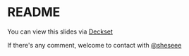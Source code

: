 # README

You can view this slides via [Deckset](http://www.decksetapp.com)

If there's any comment, welcome to contact with [@sheseee](https://twitter.com/sheseee)
